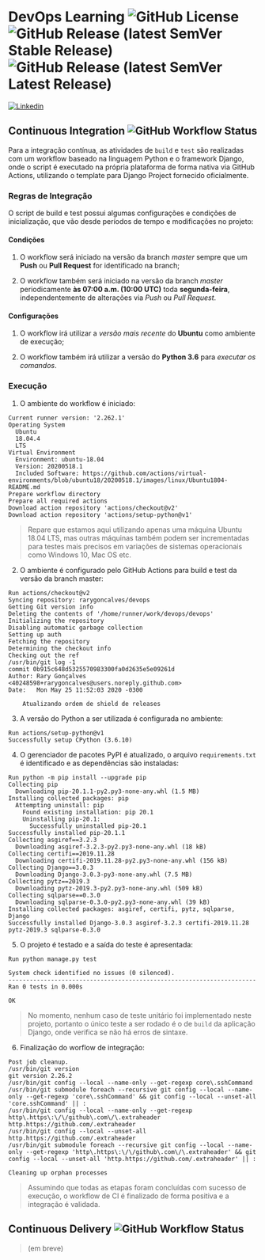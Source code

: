# DevOps Learning ![GitHub License](https://img.shields.io/github/license/rarygoncalves/devops-learning?&label=License) ![GitHub Release (latest SemVer Stable Release)](https://img.shields.io/github/v/release/rarygoncalves/devops-learning?label=Stable%20Release&sort=semver) ![GitHub Release (latest SemVer Latest Release)](https://img.shields.io/github/v/release/rarygoncalves/devops-learning?include_prereleases&label=Latest%20Release&sort=semver)

[![Linkedin](https://img.shields.io/static/v1?label=Linkedin&message=Rary%20Gonçalves&logo=linkedin&style=social)](https://www.linkedin.com/in/rarygoncalves/)

## Continuous Integration ![GitHub Workflow Status](https://img.shields.io/github/workflow/status/rarygoncalves/devops-learning/Django?label=Integration&logo=django)

Para a integração contínua, as atividades de `build` e `test` são realizadas com um workflow baseado na linguagem Python e o framework Django, onde o script é executado na própria plataforma de forma nativa via GitHub Actions, utilizando o template para Django Project fornecido oficialmente.

### Regras de Integração

O script de build e test possui algumas configurações e condições de inicialização, que vão desde períodos de tempo e modificações no projeto:

#### Condições

1. O workflow será iniciado na versão da branch *master* sempre que um **Push** ou **Pull Request** for identificado na branch;

2. O workflow também será iniciado na versão da branch *master* periodicamente **às 07:00 a.m. (10:00 UTC)** toda **segunda-feira**, independentemente de alterações via *Push* ou *Pull Request*.

#### Configurações

1. O workflow irá utilizar a *versão mais recente* do **Ubuntu** como ambiente de execução;

2. O workflow também irá utilizar a versão do **Python 3.6** para *executar os comandos*.

### Execução

1. O ambiente do workflow é iniciado:

```
Current runner version: '2.262.1'
Operating System
  Ubuntu
  18.04.4
  LTS
Virtual Environment
  Environment: ubuntu-18.04
  Version: 20200518.1
  Included Software: https://github.com/actions/virtual-environments/blob/ubuntu18/20200518.1/images/linux/Ubuntu1804-README.md
Prepare workflow directory
Prepare all required actions
Download action repository 'actions/checkout@v2'
Download action repository 'actions/setup-python@v1'
```

> Repare que estamos aqui utilizando apenas uma máquina Ubuntu 18.04 LTS, mas outras máquinas também podem ser incrementadas para testes mais precisos em variações de sistemas operacionais como Windows 10, Mac OS etc.

2. O ambiente é configurado pelo GitHub Actions para build e test da versão da branch master:

```
Run actions/checkout@v2
Syncing repository: rarygoncalves/devops
Getting Git version info
Deleting the contents of '/home/runner/work/devops/devops'
Initializing the repository
Disabling automatic garbage collection
Setting up auth
Fetching the repository
Determining the checkout info
Checking out the ref
/usr/bin/git log -1
commit 0b915c648d5325570983300fa0d2635e5e09261d
Author: Rary Gonçalves <40248598+rarygoncalves@users.noreply.github.com>
Date:   Mon May 25 11:52:03 2020 -0300

    Atualizando ordem de shield de releases
```

3. A versão do Python a ser utilizada é configurada no ambiente:

```
Run actions/setup-python@v1
Successfully setup CPython (3.6.10)
```

4. O gerenciador de pacotes PyPI é atualizado, o arquivo `requirements.txt` é identificado e as dependências são instaladas:

```
Run python -m pip install --upgrade pip
Collecting pip
  Downloading pip-20.1.1-py2.py3-none-any.whl (1.5 MB)
Installing collected packages: pip
  Attempting uninstall: pip
    Found existing installation: pip 20.1
    Uninstalling pip-20.1:
      Successfully uninstalled pip-20.1
Successfully installed pip-20.1.1
Collecting asgiref==3.2.3
  Downloading asgiref-3.2.3-py2.py3-none-any.whl (18 kB)
Collecting certifi==2019.11.28
  Downloading certifi-2019.11.28-py2.py3-none-any.whl (156 kB)
Collecting Django==3.0.3
  Downloading Django-3.0.3-py3-none-any.whl (7.5 MB)
Collecting pytz==2019.3
  Downloading pytz-2019.3-py2.py3-none-any.whl (509 kB)
Collecting sqlparse==0.3.0
  Downloading sqlparse-0.3.0-py2.py3-none-any.whl (39 kB)
Installing collected packages: asgiref, certifi, pytz, sqlparse, Django
Successfully installed Django-3.0.3 asgiref-3.2.3 certifi-2019.11.28 pytz-2019.3 sqlparse-0.3.0
```

5. O projeto é testado e a saída do teste é apresentada:

```
Run python manage.py test

System check identified no issues (0 silenced).
----------------------------------------------------------------------
Ran 0 tests in 0.000s

OK
```

> No momento, nenhum caso de teste unitário foi implementado neste projeto, portanto o único teste a ser rodado é o de `build` da aplicação Django, onde verifica se não há erros de sintaxe.

6. Finalização do worflow de integração:

```
Post job cleanup.
/usr/bin/git version
git version 2.26.2
/usr/bin/git config --local --name-only --get-regexp core\.sshCommand
/usr/bin/git submodule foreach --recursive git config --local --name-only --get-regexp 'core\.sshCommand' && git config --local --unset-all 'core.sshCommand' || :
/usr/bin/git config --local --name-only --get-regexp http\.https\:\/\/github\.com\/\.extraheader
http.https://github.com/.extraheader
/usr/bin/git config --local --unset-all http.https://github.com/.extraheader
/usr/bin/git submodule foreach --recursive git config --local --name-only --get-regexp 'http\.https\:\/\/github\.com\/\.extraheader' && git config --local --unset-all 'http.https://github.com/.extraheader' || :
```
```
Cleaning up orphan processes
```

> Assumindo que todas as etapas foram concluídas com sucesso de execução, o workflow de CI é finalizado de forma positiva e a integração é validada.


## Continuous Delivery ![GitHub Workflow Status](https://img.shields.io/github/workflow/status/rarygoncalves/devops-learning/Heroku?label=Delivery&logo=heroku)

> (em breve)
